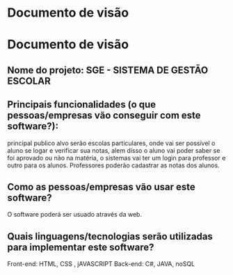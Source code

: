 # Documento de visão

# Documento de visão

## Nome do projeto: SGE - SISTEMA DE GESTÃO ESCOLAR 

## Principais funcionalidades (o que pessoas/empresas vão conseguir com este software?):

principal publico alvo serão escolas particulares, onde vai ser possível o aluno se logar e verificar sua notas, 
alem disso o aluno vai poder saber se foi aprovado ou não na matéria, o sistemas vai ter um login para professor 
e outro para os alunos. Professores poderão cadastrar as notas dos alunos.

## Como as pessoas/empresas vão usar este software?

O software poderá ser usuado através da web. 

## Quais linguagens/tecnologias serão utilizadas para implementar este software?

Front-end: HTML, CSS , jAVASCRIPT 
Back-end: C#, JAVA, noSQL 
